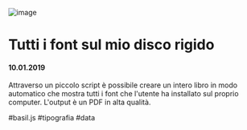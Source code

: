 ![image](https://github.com/KeremTurkyilmaz/TypeMismatchSketches/blob/master/Tutti%20i%20font%20sul%20mio%20disco%20rigido/image/TuttiIFontSulMioDiscoRigido.jpg)

# Tutti i font sul mio disco rigido

#### 10.01.2019

Attraverso un piccolo script è possibile creare un intero libro in modo automatico che mostra tutti i font che l'utente ha installato sul proprio computer. L'output è un PDF in alta qualità.

\#basil.js \#tipografia \#data
